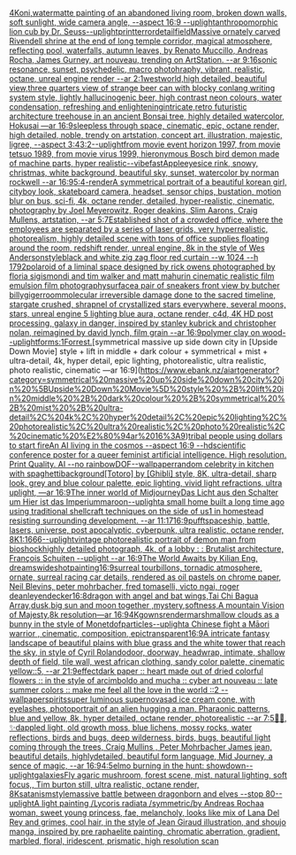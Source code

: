 [4K](https://www.ebank.nz/aiartgenerator?category=4K)[oni,water](https://www.ebank.nz/aiartgenerator?category=oni%2Cwater)[matte painting of an abandoned living room, broken down walls, soft sunlight, wide camera angle, --aspect 16:9 --uplight](https://www.ebank.nz/aiartgenerator?category=matte%20painting%20of%20an%20abandoned%20living%20room%2C%20broken%20down%20walls%2C%20soft%20sunlight%2C%20wide%20camera%20angle%2C%20--aspect%2016%3A9%20--uplight)[anthropomorphic lion cub by Dr. Seuss](https://www.ebank.nz/aiartgenerator?category=anthropomorphic%20lion%20cub%20by%20Dr.%20Seuss)[--uplight](https://www.ebank.nz/aiartgenerator?category=--uplight)[print](https://www.ebank.nz/aiartgenerator?category=print)[terror](https://www.ebank.nz/aiartgenerator?category=terror)[detail](https://www.ebank.nz/aiartgenerator?category=detail)[field](https://www.ebank.nz/aiartgenerator?category=field)[Massive ornately carved Rivendell shrine at the end of long temple corridor, magical atmosphere, reflecting pool, waterfalls, autumn leaves, by Renato Muccillo, Andreas Rocha, James  Gurney,  art nouveau, trending on ArtStation. --ar 9:16](https://www.ebank.nz/aiartgenerator?category=Massive%20ornately%20carved%20Rivendell%20shrine%20at%20the%20end%20of%20long%20temple%20corridor%2C%20magical%20atmosphere%2C%20reflecting%20pool%2C%20waterfalls%2C%20autumn%20leaves%2C%20by%20Renato%20Muccillo%2C%20Andreas%20Rocha%2C%20James%20%20Gurney%2C%20%20art%20nouveau%2C%20trending%20on%20ArtStation.%20--ar%209%3A16)[sonic resonance, sunset, psychedelic, macro photohraphy, vibrant, realistic, octane, unreal engine render --ar 2:1](https://www.ebank.nz/aiartgenerator?category=sonic%20resonance%2C%20sunset%2C%20psychedelic%2C%20macro%20photohraphy%2C%20vibrant%2C%20realistic%2C%20octane%2C%20unreal%20engine%20render%20--ar%202%3A1)[westworld,high detailed, beautiful view,](https://www.ebank.nz/aiartgenerator?category=westworld%2Chigh%20detailed%2C%20beautiful%20view%2C)[three quarters view of strange beer can with blocky conlang writing system style, lightly hallucinogenic beer, high contrast neon colours, water condensation, refreshing and enlightening](https://www.ebank.nz/aiartgenerator?category=three%20quarters%20view%20of%20strange%20beer%20can%20with%20blocky%20conlang%20writing%20system%20style%2C%20lightly%20hallucinogenic%20beer%2C%20high%20contrast%20neon%20colours%2C%20water%20condensation%2C%20refreshing%20and%20enlightening)[intricate,](https://www.ebank.nz/aiartgenerator?category=intricate%2C)[retro futuristic architecture treehouse in an ancient Bonsai tree, highly detailed watercolor, Hokusai —ar 16:9](https://www.ebank.nz/aiartgenerator?category=retro%20futuristic%20architecture%20treehouse%20in%20an%20ancient%20Bonsai%20tree%2C%20highly%20detailed%20watercolor%2C%20Hokusai%20%E2%80%94ar%2016%3A9)[sleepless through space, cinematic, epic,  octane render, high detailed, noble, trendy on artstation, concept art, illustration, majestic, ligree, --aspect 3:4](https://www.ebank.nz/aiartgenerator?category=sleepless%20through%20space%2C%20cinematic%2C%20epic%2C%20%20octane%20render%2C%20high%20detailed%2C%20noble%2C%20trendy%20on%20artstation%2C%20concept%20art%2C%20illustration%2C%20majestic%2C%20ligree%2C%20--aspect%203%3A4)[3:2](https://www.ebank.nz/aiartgenerator?category=3%3A2)[--uplight](https://www.ebank.nz/aiartgenerator?category=--uplight)[from movie event horizon 1997, from movie tetsuo 1989, from movie virus 1999, hieronymous Bosch bird demon made of machine parts, hyper realistic](https://www.ebank.nz/aiartgenerator?category=from%20movie%20event%20horizon%201997%2C%20from%20movie%20tetsuo%201989%2C%20from%20movie%20virus%201999%2C%20hieronymous%20Bosch%20bird%20demon%20made%20of%20machine%20parts%2C%20hyper%20realistic)[--vibefast](https://www.ebank.nz/aiartgenerator?category=--vibefast)[Apple](https://www.ebank.nz/aiartgenerator?category=Apple)[eyes](https://www.ebank.nz/aiartgenerator?category=eyes)[ice rink, snowy, christmas, white background, beautiful sky, sunset, watercolor by norman rockwell --ar 16:9](https://www.ebank.nz/aiartgenerator?category=ice%20rink%2C%20snowy%2C%20christmas%2C%20white%20background%2C%20beautiful%20sky%2C%20sunset%2C%20watercolor%20by%20norman%20rockwell%20--ar%2016%3A9)[5:4](https://www.ebank.nz/aiartgenerator?category=5%3A4)[-](https://www.ebank.nz/aiartgenerator?category=-)[render](https://www.ebank.nz/aiartgenerator?category=render)[A symmetrical portrait of a beautiful korean girl, cityboy look, skateboard camera, headset, sensor chips, bustation, motion blur on bus, sci-fi, 4k, octane render, detailed, hyper-realistic, cinematic, photography by Joel Meyerowitz, Roger deakins, Slim Aarons, Craig Mullens, artstation, --ar 5:7](https://www.ebank.nz/aiartgenerator?category=A%20symmetrical%20portrait%20of%20a%20beautiful%20korean%20girl%2C%20cityboy%20look%2C%20skateboard%20camera%2C%20headset%2C%20sensor%20chips%2C%20bustation%2C%20motion%20blur%20on%20bus%2C%20sci-fi%2C%204k%2C%20octane%20render%2C%20detailed%2C%20hyper-realistic%2C%20cinematic%2C%20photography%20by%20Joel%20Meyerowitz%2C%20Roger%20deakins%2C%20Slim%20Aarons%2C%20Craig%20Mullens%2C%20artstation%2C%20--ar%205%3A7)[Established shot of a crowded office, where the employees are separated by a series of laser grids, very hyperrealistic, photorealism, highly detailed scene with tons of office supplies floating around the room, redshift render, unreal engine, 8k in the style of Wes Anderson](https://www.ebank.nz/aiartgenerator?category=Established%20shot%20of%20a%20crowded%20office%2C%20where%20the%20employees%20are%20separated%20by%20a%20series%20of%20laser%20grids%2C%20very%20hyperrealistic%2C%20photorealism%2C%20highly%20detailed%20scene%20with%20tons%20of%20office%20supplies%20floating%20around%20the%20room%2C%20redshift%20render%2C%20unreal%20engine%2C%208k%20in%20the%20style%20of%20Wes%20Anderson)[style](https://www.ebank.nz/aiartgenerator?category=style)[black and white zig zag floor  red curtain --w 1024 --h 1792](https://www.ebank.nz/aiartgenerator?category=black%20and%20white%20zig%20zag%20floor%20%20red%20curtain%20--w%201024%20--h%201792)[polaroid of a liminal space designed by rick owens photographed by floria sigismondi and tim walker  and matt mahurin cinematic realistic film emulsion film photography](https://www.ebank.nz/aiartgenerator?category=polaroid%20of%20a%20liminal%20space%20designed%20by%20rick%20owens%20photographed%20by%20floria%20sigismondi%20and%20tim%20walker%20%20and%20matt%20mahurin%20cinematic%20realistic%20film%20emulsion%20film%20photography)[surface](https://www.ebank.nz/aiartgenerator?category=surface)[a pair of sneakers front view by butcher billy](https://www.ebank.nz/aiartgenerator?category=a%20pair%20of%20sneakers%20front%20view%20by%20butcher%20billy)[giger](https://www.ebank.nz/aiartgenerator?category=giger)[room](https://www.ebank.nz/aiartgenerator?category=room)[molecular irreversible damage done to the sacred timeline, stargate crushed, shrapnel of crystallized stars everywhere, several moons, stars, unreal engine 5 lighting blue aura, octane render, c4d, 4K HD post processing, galaxy in danger, inspired by stanley kubrick and christopher nolan, reimagined by david lynch, film grain --ar 16:9](https://www.ebank.nz/aiartgenerator?category=molecular%20irreversible%20damage%20done%20to%20the%20sacred%20timeline%2C%20stargate%20crushed%2C%20shrapnel%20of%20crystallized%20stars%20everywhere%2C%20several%20moons%2C%20stars%2C%20unreal%20engine%205%20lighting%20blue%20aura%2C%20octane%20render%2C%20c4d%2C%204K%20HD%20post%20processing%2C%20galaxy%20in%20danger%2C%20inspired%20by%20stanley%20kubrick%20and%20christopher%20nolan%2C%20reimagined%20by%20david%20lynch%2C%20film%20grain%20--ar%2016%3A9)[polymer clay on wood](https://www.ebank.nz/aiartgenerator?category=polymer%20clay%20on%20wood)[--uplight](https://www.ebank.nz/aiartgenerator?category=--uplight)[forms:1](https://www.ebank.nz/aiartgenerator?category=forms%3A1)[Forrest.](https://www.ebank.nz/aiartgenerator?category=Forrest.)[symmetrical massive up side down city in [Upside Down Movie] style + lift in middle + dark colour + symmetrical + mist + ultra-detail, 4k, hyper detail, epic lighting, photorealistic, ultra realistic, photo realistic, cinematic —ar 16:9](https://www.ebank.nz/aiartgenerator?category=symmetrical%20massive%20up%20side%20down%20city%20in%20%5BUpside%20Down%20Movie%5D%20style%20%2B%20lift%20in%20middle%20%2B%20dark%20colour%20%2B%20symmetrical%20%2B%20mist%20%2B%20ultra-detail%2C%204k%2C%20hyper%20detail%2C%20epic%20lighting%2C%20photorealistic%2C%20ultra%20realistic%2C%20photo%20realistic%2C%20cinematic%20%E2%80%94ar%2016%3A9)[tribal people using dollars to start fire](https://www.ebank.nz/aiartgenerator?category=tribal%20people%20using%20dollars%20to%20start%20fire)[An AI living in the cosmos --aspect 16:9 --hd](https://www.ebank.nz/aiartgenerator?category=An%20AI%20living%20in%20the%20cosmos%20--aspect%2016%3A9%20--hd)[scientific conference poster for a queer feminist artificial intelligence. High resolution. Print Quality. AI --no rainbow](https://www.ebank.nz/aiartgenerator?category=scientific%20conference%20poster%20for%20a%20queer%20feminist%20artificial%20intelligence.%20High%20resolution.%20Print%20Quality.%20AI%20--no%20rainbow)[DOF](https://www.ebank.nz/aiartgenerator?category=DOF)[--wallpaper](https://www.ebank.nz/aiartgenerator?category=--wallpaper)[random celebrity in kitchen with spaghetti](https://www.ebank.nz/aiartgenerator?category=random%20celebrity%20in%20kitchen%20with%20spaghetti)[background](https://www.ebank.nz/aiartgenerator?category=background)[[Totoro] by [Ghibli] style, 8K, ultra-detail, sharp look, grey and blue colour palette, epic lighting, vivid light refractions, ultra uplight, —ar 16:9](https://www.ebank.nz/aiartgenerator?category=%5BTotoro%5D%20by%20%5BGhibli%5D%20style%2C%208K%2C%20ultra-detail%2C%20sharp%20look%2C%20grey%20and%20blue%20colour%20palette%2C%20epic%20lighting%2C%20vivid%20light%20refractions%2C%20ultra%20uplight%2C%20%E2%80%94ar%2016%3A9)[The inner world of Midjourney](https://www.ebank.nz/aiartgenerator?category=The%20inner%20world%20of%20Midjourney)[Das Licht aus den Schalter um Hier ist das Imperium](https://www.ebank.nz/aiartgenerator?category=Das%20Licht%20aus%20den%20Schalter%20um%20Hier%20ist%20das%20Imperium)[maroon](https://www.ebank.nz/aiartgenerator?category=maroon)[--uplight](https://www.ebank.nz/aiartgenerator?category=--uplight)[a small home built a long time ago using traditional shellcraft techniques on the side of us1 in homestead resisting surrounding development. --ar 11:17](https://www.ebank.nz/aiartgenerator?category=a%20small%20home%20built%20a%20long%20time%20ago%20using%20traditional%20shellcraft%20techniques%20on%20the%20side%20of%20us1%20in%20homestead%20resisting%20surrounding%20development.%20--ar%2011%3A17)[16:9](https://www.ebank.nz/aiartgenerator?category=16%3A9)[pufft](https://www.ebank.nz/aiartgenerator?category=pufft)[spaceship, battle, lasers, universe, post apocalyptic, cyberpunk, ultra realistic, octane render, 8K](https://www.ebank.nz/aiartgenerator?category=spaceship%2C%20battle%2C%20lasers%2C%20universe%2C%20post%20apocalyptic%2C%20cyberpunk%2C%20ultra%20realistic%2C%20octane%20render%2C%208K)[1:1](https://www.ebank.nz/aiartgenerator?category=1%3A1)[666](https://www.ebank.nz/aiartgenerator?category=666)[--uplight](https://www.ebank.nz/aiartgenerator?category=--uplight)[vintage photorealistic portrait of demon man from bioshock](https://www.ebank.nz/aiartgenerator?category=vintage%20photorealistic%20portrait%20of%20demon%20man%20from%20bioshock)[highly detailed photograph, 4k, of a lobby : : Brutalist architecture, François Schuiten --uplight --ar 16:9](https://www.ebank.nz/aiartgenerator?category=highly%20detailed%20photograph%2C%204k%2C%20of%20a%20lobby%20%3A%20%3A%20Brutalist%20architecture%2C%20Fran%C3%A7ois%20Schuiten%20--uplight%20--ar%2016%3A9)[The World Awaits by Kilian Eng, dreams](https://www.ebank.nz/aiartgenerator?category=The%20World%20Awaits%20by%20Kilian%20Eng%2C%20dreams)[wideshot](https://www.ebank.nz/aiartgenerator?category=wideshot)[painting](https://www.ebank.nz/aiartgenerator?category=painting)[16:9](https://www.ebank.nz/aiartgenerator?category=16%3A9)[surreal tourbillons, tornadic atmosphere, ornate, surreal racing car details, rendered as oil pastels on chrome paper, Neil Blevins, peter mohrbacher, fred tomaselli, victo ngai, roger dean](https://www.ebank.nz/aiartgenerator?category=surreal%20tourbillons%2C%20tornadic%20atmosphere%2C%20ornate%2C%20surreal%20racing%20car%20details%2C%20rendered%20as%20oil%20pastels%20on%20chrome%20paper%2C%20Neil%20Blevins%2C%20peter%20mohrbacher%2C%20fred%20tomaselli%2C%20victo%20ngai%2C%20roger%20dean)[leyendecker](https://www.ebank.nz/aiartgenerator?category=leyendecker)[16:8](https://www.ebank.nz/aiartgenerator?category=16%3A8)[dragon with angel and bat wings,Tai Chi Bagua Array,dusk,big  sun and moon together ,mystery,softness,A mountain Vision of Majesty,8k resolution—ar 16:9](https://www.ebank.nz/aiartgenerator?category=dragon%20with%20angel%20and%20bat%20wings%2CTai%20Chi%20Bagua%20Array%2Cdusk%2Cbig%20%20sun%20and%20moon%20together%20%2Cmystery%2Csoftness%2CA%20mountain%20Vision%20of%20Majesty%2C8k%20resolution%E2%80%94ar%2016%3A9)[4K](https://www.ebank.nz/aiartgenerator?category=4K)[gowns](https://www.ebank.nz/aiartgenerator?category=gowns)[render](https://www.ebank.nz/aiartgenerator?category=render)[marshmallow clouds as a bunny in the style of Monet](https://www.ebank.nz/aiartgenerator?category=marshmallow%20clouds%20as%20a%20bunny%20in%20the%20style%20of%20Monet)[dof](https://www.ebank.nz/aiartgenerator?category=dof)[particles](https://www.ebank.nz/aiartgenerator?category=particles)[--uplight](https://www.ebank.nz/aiartgenerator?category=--uplight)[a Chinese fight a Māori warrior , cinematic, composition, epic](https://www.ebank.nz/aiartgenerator?category=a%20Chinese%20fight%20a%20M%C4%81ori%20warrior%20%2C%20cinematic%2C%20composition%2C%20epic)[transparent](https://www.ebank.nz/aiartgenerator?category=transparent)[16:9](https://www.ebank.nz/aiartgenerator?category=16%3A9)[A intricate fantasy landscape of beautiful plains with blue grass and the white tower that reach the sky, in style of Cyril Rolando](https://www.ebank.nz/aiartgenerator?category=A%20intricate%20fantasy%20landscape%20of%20beautiful%20plains%20with%20blue%20grass%20and%20the%20white%20tower%20that%20reach%20the%20sky%2C%20in%20style%20of%20Cyril%20Rolando)[door, doorway, headwrap, intimate, shallow depth of field, tile wall, west african clothing, sandy color palette, cinematic yellow::5, --ar 21:9](https://www.ebank.nz/aiartgenerator?category=door%2C%20doorway%2C%20headwrap%2C%20intimate%2C%20shallow%20depth%20of%20field%2C%20tile%20wall%2C%20west%20african%20clothing%2C%20sandy%20color%20palette%2C%20cinematic%20yellow%3A%3A5%2C%20--ar%2021%3A9)[effect](https://www.ebank.nz/aiartgenerator?category=effect)[dark paper :: heart made out of dried colorful flowers :: in the style of arcimboldo and mucha :: cyber art nouveau :: late summer colors :: make me feel all the love in the world ::2 --wallpaper](https://www.ebank.nz/aiartgenerator?category=dark%20paper%20%3A%3A%20heart%20made%20out%20of%20dried%20colorful%20flowers%20%3A%3A%20in%20the%20style%20of%20arcimboldo%20and%20mucha%20%3A%3A%20cyber%20art%20nouveau%20%3A%3A%20late%20summer%20colors%20%3A%3A%20make%20me%20feel%20all%20the%20love%20in%20the%20world%20%3A%3A2%20--wallpaper)[spirits](https://www.ebank.nz/aiartgenerator?category=spirits)[super luminous supernova](https://www.ebank.nz/aiartgenerator?category=super%20luminous%20supernova)[sad ice cream cone, with eyelashes, photo](https://www.ebank.nz/aiartgenerator?category=sad%20ice%20cream%20cone%2C%20with%20eyelashes%2C%20photo)[portrait of an alien hugging a man, Pharaonic patterns, blue and yellow, 8k, hyper detailed, octane render, photorealistic --ar 7:5](https://www.ebank.nz/aiartgenerator?category=portrait%20of%20an%20alien%20hugging%20a%20man%2C%20Pharaonic%20patterns%2C%20blue%20and%20yellow%2C%208k%2C%20hyper%20detailed%2C%20octane%20render%2C%20photorealistic%20--ar%207%3A5)[🦄🐉, ✨️dappled light, old growth moss, blue lichens, mossy rocks, water reflections, birds and bugs, deep wilderness, birds, bugs, beautiful light coming through the trees, Craig Mullins , Peter Mohrbacher James jean, beautiful details, highlydetailed, beautiful form language, Mid Journey, a sence of magic, --ar 16:9](https://www.ebank.nz/aiartgenerator?category=%F0%9F%A6%84%F0%9F%90%89%2C%20%E2%9C%A8%EF%B8%8Fdappled%20light%2C%20old%20growth%20moss%2C%20blue%20lichens%2C%20mossy%20rocks%2C%20water%20reflections%2C%20birds%20and%20bugs%2C%20deep%20wilderness%2C%20birds%2C%20bugs%2C%20beautiful%20light%20coming%20through%20the%20trees%2C%20Craig%20Mullins%20%2C%20Peter%20Mohrbacher%20James%20jean%2C%20beautiful%20details%2C%20highlydetailed%2C%20beautiful%20form%20language%2C%20Mid%20Journey%2C%20a%20sence%20of%20magic%2C%20--ar%2016%3A9)[4:5](https://www.ebank.nz/aiartgenerator?category=4%3A5)[elmo burning in the hunt: showdown](https://www.ebank.nz/aiartgenerator?category=elmo%20burning%20in%20the%20hunt%3A%20showdown)[--uplight](https://www.ebank.nz/aiartgenerator?category=--uplight)[galaxies](https://www.ebank.nz/aiartgenerator?category=galaxies)[Fly agaric mushroom, forest scene, mist, natural lighting, soft focus,, Tim burton still, ultra realistic, octane render, 8K](https://www.ebank.nz/aiartgenerator?category=Fly%20agaric%20mushroom%2C%20forest%20scene%2C%20mist%2C%20natural%20lighting%2C%20soft%20focus%2C%2C%20Tim%20burton%20still%2C%20ultra%20realistic%2C%20octane%20render%2C%208K)[satanism](https://www.ebank.nz/aiartgenerator?category=satanism)[style](https://www.ebank.nz/aiartgenerator?category=style)[massive battle between dragonborn and elves --stop 80](https://www.ebank.nz/aiartgenerator?category=massive%20battle%20between%20dragonborn%20and%20elves%20--stop%2080)[--uplight](https://www.ebank.nz/aiartgenerator?category=--uplight)[A light painting /Lycoris radiata /symmetric/by Andreas Rocha](https://www.ebank.nz/aiartgenerator?category=A%20light%20painting%20/Lycoris%20radiata%20/symmetric/by%20Andreas%20Rocha)[a woman, sweet young princess, fae, melancholy, looks like mix of Lana Del Rey and grimes, cool hair, in the style of Jean Giraud illustration, and shoujo manga, inspired by pre raphaelite painting, chromatic aberration, gradient, marbled, floral, iridescent, prismatic, high resolution scan](https://www.ebank.nz/aiartgenerator?category=a%20woman%2C%20sweet%20young%20princess%2C%20fae%2C%20melancholy%2C%20looks%20like%20mix%20of%20Lana%20Del%20Rey%20and%20grimes%2C%20cool%20hair%2C%20in%20the%20style%20of%20Jean%20Giraud%20illustration%2C%20and%20shoujo%20manga%2C%20inspired%20by%20pre%20raphaelite%20painting%2C%20chromatic%20aberration%2C%20gradient%2C%20marbled%2C%20floral%2C%20iridescent%2C%20prismatic%2C%20high%20resolution%20scan)